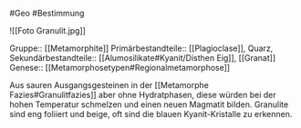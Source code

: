 #Geo #Bestimmung 

![[Foto Granulit.jpg]]

Gruppe:: [[Metamorphite]]
Primärbestandteile:: [[Plagioclase]],  Quarz, 
Sekundärbestandteile:: [[Alumosilikate#Kyanit/Disthen Eig]], [[Granat]]
Genese:: [[Metamorphosetypen#Regionalmetamorphose]]

Aus sauren Ausgangsgesteinen in der [[Metamorphe Fazies#Granulitfazies]] aber ohne Hydratphasen, diese würden bei der hohen Temperatur schmelzen und einen neuen Magmatit bilden. Granulite sind eng foliiert und beige, oft sind die blauen Kyanit-Kristalle zu erkennen.

